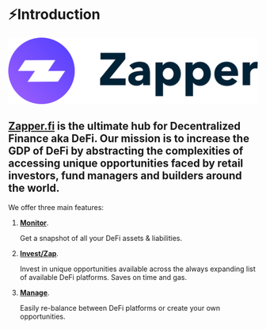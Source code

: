 # ⚡️Introduction

![](.gitbook/assets/image%20%2826%29.png)

## [Zapper.fi](https://www.zapper.fi/dashboard) is the ultimate hub for Decentralized Finance aka DeFi. Our mission is to increase the GDP of DeFi by abstracting the complexities of accessing unique opportunities faced by retail investors, fund managers and builders around the world.

We offer three main features:

1. [**Monitor**](https://www.zapper.fi/#/dashboard).

   Get a snapshot of all your DeFi assets & liabilities.

2. [**Invest/Zap**](https://www.zapper.fi/invest/).

   Invest in unique opportunities available across the always expanding list of available DeFi platforms. Saves on time and gas.

3. [**Manage**](https://www.zapper.fi/invest).

   Easily re-balance between DeFi platforms or create your own opportunities.

